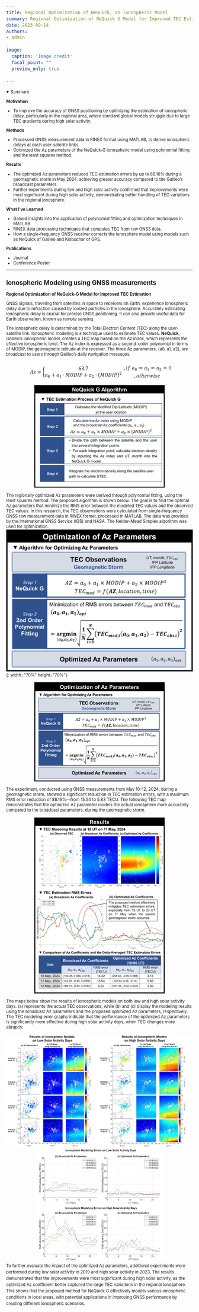 ```yaml
---
title: Regional Optimization of NeQuick, an Ionospheric Model
summary: Regional Optimization of NeQuick G Model for Improved TEC Estimation using a least-squares method
date: 2023-09-14
authors: 
- admin

image:
  caption: 'Image credit'
  focal_point: ""
  preview_only: true

---
```

<span style="font-size:80%">

<details open>
  <summary>Summary</summary>

  **Motivation**
  - To improve the accuracy of GNSS positioning by optimizing the estimation of ionospheric delay, particularly in the regional area, where standard global models struggle due to large TEC gradients during high solar activity.

  **Methods**
  - Processed GNSS measurement data in RINEX format using MATLAB, to derive ionospheric delays at each user-satellite links.
  - Optimized the Az parameters of the NeQuick-G ionospheric model using polynomial fitting and the least squares method.


  **Results**
  - The optimized Az parameters reduced TEC estimation errors by up to 88.16% during a geomagnetic storm in May 2024, achieving greater accuracy compared to the Galileo’s broadcast parameters.
  - Further experiments during low and high solar activity confirmed that improvements were most significant during high solar activity, demonstrating better handling of TEC variations in the regional ionosphere.


  **What I’ve Learned**
  -  Gained insights into the application of polynomial fitting and optimization techniques in MATLAB.  
  - RINEX data processing techniques that computes TEC from raw GNSS data. 
  - How a single-frequency GNSS receiver corrects the ionosphere model using models such as NeQuick of Galileo and Klobuchar of GPS.

  **Publications**
  - Journal 
  - Conference Poster
</details>

---
## Ionospheric Modeling using GNSS measurements
**Regional Optimization of NeQuick-G Model for Improved TEC Estimation**

GNSS signals, traveling from satellites in space to receivers on Earth, experience ionospheric delay due to refraction caused by ionized particles in the ionosphere. Accurately estimating ionospheric delay is crucial for precise GNSS positioning. It can also provide useful data for Earth observation, known as remote sensing.

The ionospheric delay is determined by the Total Electron Content (TEC) along the user-satellite link. Ionospheric modeling is a technique used to estimate TEC values. **NeQuick**, Galileo’s ionospheric model, creates a TEC map based on the Az index, which represents the effective ionospheric level. The Az index is expressed as a second-order polynomial in terms of MODIP, the geomagnetic latitude at the receiver. The three Az parameters, (a0, a1, a2), are broadcast to users through Galileo’s daily navigation messages.

<div style="text-align: center;">
  <img src="./figures/iono_az.jpg" alt="ionosphere_az" width="80%" height="auto">
</div>

<div style="text-align: center;">
  <img src="./figures/iono_nequick.jpg" alt="ionosphere_nequick" width="70%" height="auto">
</div>

The regionally optimized Az parameters were derived through polynomial fitting, using the least squares method. The proposed algorithm is shown below. The goal is to find the optimal Az parameters that minimize the RMS error between the modeled TEC values and the observed TEC values. In this research, the TEC observations were calculated from single-frequency GNSS raw measurement data in RINEX format, processed in MATLAB. The data was provided by the International GNSS Service (IGS) and NASA. The Nelder-Mead Simplex algorithm was used for optimization.
![ionosphere_algorithm](./figures/iono_algorithm.jpg){: width="70%" height="70%"}
<div style="text-align: center;">
  <img src="./figures/iono_algorithm.jpg" alt="ionosphere_algorithm" width="70%" height="auto">
</div>

The experiment, conducted using GNSS measurements from May 10-12, 2024, during a geomagnetic storm, showed a significant reduction in TEC estimation errors, with a maximum RMS error reduction of 88.16%—from 15.54 to 5.83 TECU. The following TEC map demonstrates that the optimized Az parameter models the actual ionosphere more accurately compared to the broadcast parameters, during the geomagnetic storm.

<div style="text-align: center;">
  <img src="./figures/iono_result.jpg" alt="ionosphere_result" width="70%" height="auto">
</div>

The maps below show the results of ionospheric models on both low and high solar activity days. (a) represents the actual TEC observations, while (b) and (c) display the modeling results using the broadcast Az parameters and the proposed optimized Az parameters, respectively. The TEC modeling error graphs indicate that the performance of the optimized Az parameters is significantly more effective during high solar activity days, when TEC changes more abruptly.
<div style="text-align: center;">
  <img src="./figures/iono_map.jpg" alt="ionosphere_map" width="100%" height="auto">
</div>

<div style="text-align: center;">
  <img src="./figures/iono_error.jpg" alt="ionosphere_error" width="70%" height="auto">
</div>
To further evaluate the impact of the optimized Az parameters, additional experiments were performed during low solar activity in 2019 and high solar activity in 2023. The results demonstrated that the improvements were most significant during high solar activity, as the optimized Az coefficient better captured the large TEC variations in the regional ionosphere. This shows that the proposed method for NeQuick G effectively models various ionospheric conditions in local areas, with potential applications in improving GNSS performance by creating different ionospheric scenarios.

</span>

